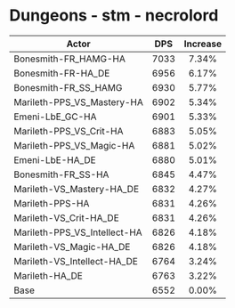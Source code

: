 # Dungeons - stm - necrolord
| Actor | DPS | Increase |
|---|:---:|:---:|
|Bonesmith-FR_HAMG-HA|7033|7.34%|
|Bonesmith-FR-HA_DE|6956|6.17%|
|Bonesmith-FR_SS_HAMG|6930|5.77%|
|Marileth-PPS_VS_Mastery-HA|6902|5.34%|
|Emeni-LbE_GC-HA|6901|5.33%|
|Marileth-PPS_VS_Crit-HA|6883|5.05%|
|Marileth-PPS_VS_Magic-HA|6881|5.02%|
|Emeni-LbE-HA_DE|6880|5.01%|
|Bonesmith-FR_SS-HA|6845|4.47%|
|Marileth-VS_Mastery-HA_DE|6832|4.27%|
|Marileth-PPS-HA|6831|4.26%|
|Marileth-VS_Crit-HA_DE|6831|4.26%|
|Marileth-PPS_VS_Intellect-HA|6826|4.18%|
|Marileth-VS_Magic-HA_DE|6826|4.18%|
|Marileth-VS_Intellect-HA_DE|6764|3.24%|
|Marileth-HA_DE|6763|3.22%|
|Base|6552|0.00%|

